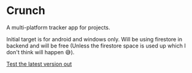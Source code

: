 # Crunch

A multi-platform tracker app for projects.


Initial target is for android and windows only.
Will be using firestore in backend and will be free (Unless the firestore space is used up which I don't think will happen 😅).

[Test the latest version out](https://firebasestorage.googleapis.com/v0/b/crunch-6d707.appspot.com/o/app%20release%2Fcrunch_v0.1.1.apk?alt=media&token=97c5b44d-d037-47e5-8b3d-50be12724758)
